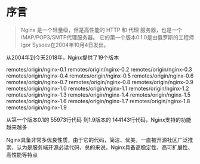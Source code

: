 # 序言

> Nginx 是一个轻量级，但是高性能的 HTTP 和 代理 服务器，也是一个 IMAP/POP3/SMTP代理服务器。 它的第一个版本0.1.0是由俄罗斯的工程师Igor Sysoev在2004年10月4日发出。

从2004年到今天2018年，Nginx提供了19个版本

  remotes/origin/nginx-0.1
  remotes/origin/nginx-0.2
  remotes/origin/nginx-0.3
  remotes/origin/nginx-0.4
  remotes/origin/nginx-0.5
  remotes/origin/nginx-0.6
  remotes/origin/nginx-0.7
  remotes/origin/nginx-0.8
  remotes/origin/nginx-0.9
  remotes/origin/nginx-1.0
  remotes/origin/nginx-1.1
  remotes/origin/nginx-1.2
  remotes/origin/nginx-1.3
  remotes/origin/nginx-1.4
  remotes/origin/nginx-1.5
  remotes/origin/nginx-1.6
  remotes/origin/nginx-1.7
  remotes/origin/nginx-1.8
  remotes/origin/nginx-1.9
 
从第一个版本0.1的 55973行代码 到1.9版本的 144143行代码，Nginx支持的功能越来越多

Nginx具备非常多优良性质，由于它的代码，简洁、优美，一直被开源社区广泛推崇，认为是服务端开源必读代码，总的来说，Nginx具备高稳定性、高可扩展性、高性能等特点




        